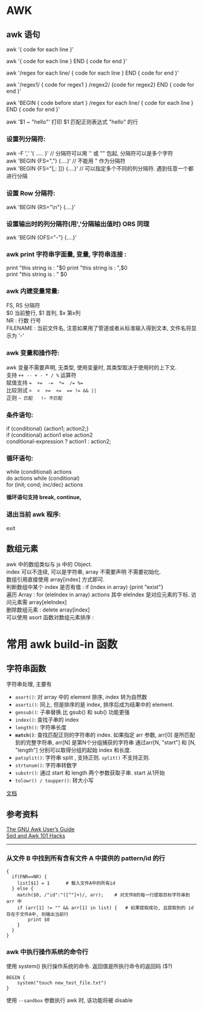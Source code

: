 AWK
========

## awk 语句
awk '{ code for each line }'    

awk '{ code for each line } END { code for end }'

awk '/regex for each line/ { code for each line } END { code for end }'

awk '/regex1/ { code for regex1 } /regex2/ {code for regex2} END { code for end }'

awk 'BEGIN { code before start } /regex for each line/ { code for each line } END { code for end }'

awk '$1 ~ "hello"' 打印 $1 匹配正则表达式 "hello" 的行

### 设置列分隔符:     
awk -F ',' '{ .....  }'   // 分隔符可以用 '' 或 "" 包起, 分隔符可以是多个字符    
awk 'BEGIN {FS=","} {....}'  // 不能用 " 作为分隔符    
awk 'BEGIN {FS="[,: ]]} {....}'   // 可以指定多个不同的列分隔符. 遇到任意一个都进行分隔

### 设置 Row 分隔符:   
awk 'BEGIN {RS="\n"} {....}'  

### 设置输出时的列分隔符(用','分隔输出值时)  ORS 同理
awk 'BEGIN {OFS="-"} {....}'  


### awk print 字符串字面量, 变量, 字符串连接 :     
print "this string is : "$0     
print "this string is : ",$0     
print "this string is : " $0    

### awk 内建变量常量:   
FS, RS 分隔符    
$0 当前整行, $1 首列, $x 第x列   
NR : 行数 行号    
FILENAME : 当前文件名, 注意如果用了管道或者从标准输入得到文本, 文件名将显示为 '-'   

### awk 变量和操作符:    
awk 变量不需要声明, 无类型, 使用变量时, 其类型取决于使用时的上下文.   
支持 `++ -- + - * / %` 运算符   
赋值支持  `=  +=  -=  *=  /= %=`    
比较测试  `>  <  >=  <=  == != && || `   
正则  `~ 匹配   !~ 不匹配`

### 条件语句:     
if (conditional) {action1; action2;}    
if (conditional) action1 else action2    
conditional-expression ? action1 : action2;    

### 循环语句:   
while (conditional)  actions    
do actions while (conditional)   
for (init; cond; inc/dec) actions    

**循环语句支持 break, continue,** 

### 退出当前 awk 程序:   
exit

## 数组元素
awk 中的数组类似与 js 中的 Object.    
index 可以不连续, 可以是字符串, array 不需要声明 不需要初始化.   
数组引用直接使用 array[index] 方式即可.   
判断数组中某个 index 是否有值 :  if (index in array) {print "exist"}      
遍历 Array :  for (eleIndex in array) actions   其中 eleIndex 是对应元素的下标. 访问元素需  array[eleIndex]    
删除数组元素 : delete array[index]   
可以使用 asort 函数对数组元素排序 :   


# 常用 awk build-in 函数

## 字符串函数 

字符串处理, 主要有
 
* `asort()`: 对 array 中的 element 排序, index 转为自然数
* `asorti()`: 同上, 但是排序的是 index, 排序后成为结果中的 element.
* `gensub()`: 子串替换.比 gsub() 和 sub() 功能更强
* `index()`: 查找子串的 index 
* `length()`: 字符串长度
* **`match()`**: 查找匹配正则的字符串的 index. 如果指定 arr 参数, arr[0] 是所匹配到的完整字符串, arr[N] 是第N个分组捕获的字符串
通过arr[N, "start"] 和 [N, "length"] 分别可以取得分组的起始 index 和长度.
* `patsplit()`: 字符串 split , 支持正则. `split()` 不支持正则.
* `strtonum()`: 字符串转数字
* `substr()`: 通过 start 和 length 两个参数获取子串. start 从1开始
* `tolowr() / toupper()`: 转大小写

[文档](https://www.gnu.org/software/gawk/manual/html_node/String-Functions.html#String-Functions)



## 参考资料

[The GNU Awk User’s Guide](https://www.gnu.org/software/gawk/manual/html_node/index.html#SEC_Contents)   
[Sed and Awk 101 Hacks](http://www.thegeekstuff.com/sed-awk-101-hacks-ebook/)   


-------------------------------------

### 从文件 B 中找到所有含有文件 A 中提供的 pattern/id 的行


```
{
  if(FNR==NR) {       
    list[$1] = 1      # 载入文件A中的所有id
  } else {
    match($0, /"id":"([^"]+)/, arr);    # 对文件B的每一行提取目标字符串到 arr 中
    if (arr[1] != "" && arr[1] in list) {   # 如果提取成功, 且提取到的 id 存在于文件A中, 则输出当前行
        print $0      
    }
  }
}
```


### awk 中执行操作系统的命令行

使用 system() 执行操作系统的命令. 返回值是所执行命令的返回码 ($?)

```
BEGIN {
    system("touch new_test_file.txt")
}
```

使用 `--sandbox` 参数执行 awk 时, 该功能将被 disable   




